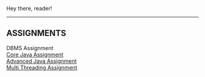 <html>
  <head>
    <link rel="stylesheet" href="https://www.w3schools.com/w3css/4/w3.css">
  </head>
  <body>
  Hey there, reader!
  <hr>
    <div class="w3-container"> 
  <h2>ASSIGNMENTS</h2>
  <p><link href="https://github.com/amulya-pokala1/DBMS-Assignment">DBMS Assignment</link><br>
  <a href="https://github.com/amulya-pokala1/Telephone-Implementation-Core-Java-">Core Java Assignment</a><br>
  <a href="https://github.com/amulya-pokala1/License-Parser-Advanced-Java-">Advanced Java Assignment</a><br>
  <a href="https://github.com/amulya-pokala1/MultiThreading-Assignment">Multi Threading Assignment</a><br></p>
</div>
</body>
</html>
  
  
